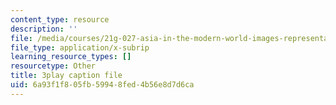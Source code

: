 ```yaml
---
content_type: resource
description: ''
file: /media/courses/21g-027-asia-in-the-modern-world-images-representations-fall-2016/6a93f1f805fb59948fed4b56e8d7d6ca_v1pwYnDe7dc.vtt
file_type: application/x-subrip
learning_resource_types: []
resourcetype: Other
title: 3play caption file
uid: 6a93f1f8-05fb-5994-8fed-4b56e8d7d6ca
---
```

